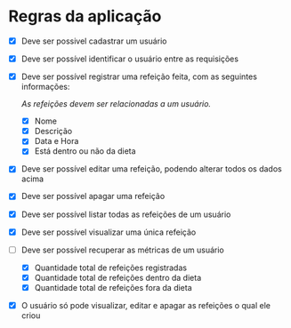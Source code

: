 # Regras  da aplicação 
- [x] Deve ser possivel cadastrar um usuário
- [x] Deve ser possível identificar o usuário entre as requisições
- [x] Deve ser possível registrar uma refeição feita, com as seguintes informações:

    *As refeições devem ser relacionadas a um usuário.*
    - [x] Nome
    - [x] Descrição
    - [x] Data e Hora
    - [x] Está dentro ou não da dieta

- [x] Deve ser possível editar uma refeição, podendo alterar todos os dados acima
- [x] Deve ser possível apagar uma refeição
- [x] Deve ser possível listar todas as refeições de um usuário
- [x] Deve ser possível visualizar uma única refeição
- [ ] Deve ser possível recuperar as métricas de um usuário

  - [x] Quantidade total de refeições registradas
  - [x] Quantidade total de refeições dentro da dieta
  - [x] Quantidade total de refeições fora da dieta

- [x] O usuário só pode visualizar, editar e apagar as refeições o qual ele criou
